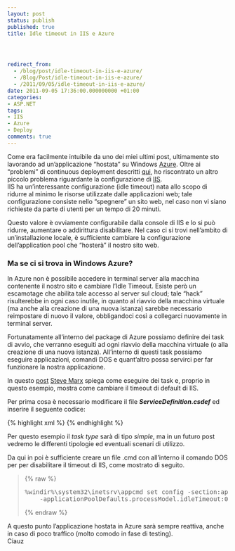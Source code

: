```yaml
---
layout: post
status: publish
published: true
title: Idle timeout in IIS e Azure




redirect_from: 
  - /blog/post/idle-timeout-in-iis-e-azure/
  - /Blog/Post/idle-timeout-in-iis-e-azure/
  - /2011/09/05/idle-timeout-in-iis-e-azure/
date: 2011-09-05 17:36:00.000000000 +01:00
categories:
- ASP.NET
tags:
- IIS
- Azure
- Deploy
comments: true
---
```

<p>Come era facilmente intuibile da uno dei miei ultimi post, ultimamente sto lavorando ad un’applicazione “hostata” su Windows <a title="Azure contents" href="http://imperugo.tostring.it/tags/archive/azure" target="_blank">Azure</a>. Oltre ai “problemi” di continuous deployment descritti <a title="ASP.NET MVC in Azure" href="http://imperugo.tostring.it/blog/post/asp.net-mvc-in-azure/" target="_blank">qui</a>, ho riscontrato un altro piccolo problema riguardante la configurazione di <a title="IIS Contents" href="http://imperugo.tostring.it/tags/archive/iis" target="_blank">IIS</a>.     <br />IIS ha un’interessante configurazione (idle timeout) nata allo scopo di ridurre al minimo le risorse utilizzate dalle applicazioni web; tale configurazione consiste nello “spegnere” un sito web, nel caso non vi siano richieste da parte di utenti per un tempo di 20 minuti.</p>  <p>Questo valore è ovviamente configurabile dalla console di IIS e lo si può ridurre, aumentare o addirittura disabilitare. Nel caso ci si trovi nell’ambito di un’installazione locale, è sufficiente cambiare la configurazione dell’application pool che “hosterà” il nostro sito web.</p>  <h3><strong>Ma se ci si trova in Windows Azure? </strong></h3>  <p>In Azure non è possibile accedere in terminal server alla macchina contenente il nostro sito e cambiare l’Idle Timeout. Esiste però un escamotage che abilita tale accesso al server sul cloud; tale “hack” risulterebbe in ogni caso inutile, in quanto al riavvio della macchina virtuale (ma anche alla creazione di una nuova istanza) sarebbe necessario reimpostare di nuovo il valore, obbligandoci così a collegarci nuovamente in terminal server.</p>  <p>Fortunatamente all’interno del package di Azure possiamo definire dei task di avvio, che verranno eseguiti ad ogni riavvio della macchina virtuale (o alla creazione di una nuova istanza). All’interno di questi task possiamo eseguire applicazioni, comandi DOS e quant’altro possa servirci per far funzionare la nostra applicazione.</p>  <p>In questo <a title="Controlling Application Pool Idle Timeouts in Windows Azure" href="http://blog.smarx.com/posts/controlling-application-pool-idle-timeouts-in-windows-azure" rel="nofollow" target="_blank">post</a>&#160;<a title="Steve Marx" href="http://blog.smarx.com/" rel="nofollow" target="_blank">Steve Marx</a> spiega come eseguire dei task e, proprio in questo esempio, mostra come cambiare il timeout di default di IIS.</p>  <p>Per prima cosa è necessario modificare il file <em><strong>ServiceDefinition.csdef</strong></em> ed inserire il seguente codice:</p>  {% highlight xml %}
<Startup>
    <Task commandLine="Tasks\startup.cmd" executionContext="elevated" taskType="simple" />
</Startup>
{% endhighlight %}
<p>Per questo esempio il <i>task type</i> sarà di tipo <i>simple</i>, ma in un futuro post vedremo le differenti tipologie ed eventuali scenari di utilizzo.</p>

<p>Da qui in poi è sufficiente creare un file .cmd con all’interno il comando DOS per per disabilitare il timeout di IIS, come mostrato di seguito.</p>

<blockquote>
  {% raw %}<pre>%windir%\system32\inetsrv\appcmd set config -section:applicationPools
    -applicationPoolDefaults.processModel.idleTimeout:00:00:00</pre>{% endraw %}
</blockquote>

<p>A questo punto l’applicazione hostata in Azure sarà sempre reattiva, anche in caso di poco traffico (molto comodo in fase di testing). 
  <br />Ciauz</p>
